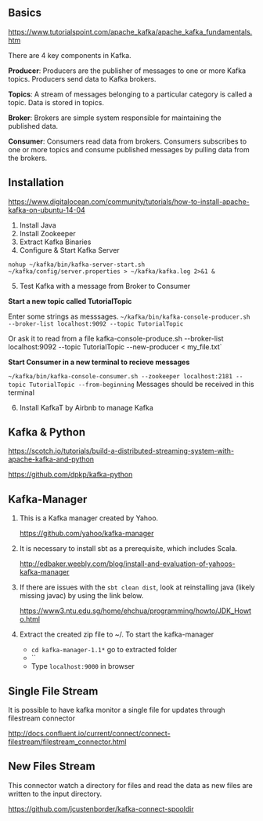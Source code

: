 ## Basics
https://www.tutorialspoint.com/apache_kafka/apache_kafka_fundamentals.htm

There are 4 key components in Kafka.

__Producer__: Producers are the publisher of messages to one or more Kafka topics. Producers send data to Kafka brokers.

__Topics__: A stream of messages belonging to a particular category is called a topic. Data is stored in topics.

__Broker__: Brokers are simple system responsible for maintaining the published data.

__Consumer__: Consumers read data from brokers. Consumers subscribes to one or more topics and consume published messages by pulling data from the brokers.


## Installation

https://www.digitalocean.com/community/tutorials/how-to-install-apache-kafka-on-ubuntu-14-04

1. Install Java
2. Install Zookeeper
3. Extract Kafka Binaries
4. Configure & Start Kafka Server

  `nohup ~/kafka/bin/kafka-server-start.sh ~/kafka/config/server.properties > ~/kafka/kafka.log 2>&1 &`
  
5. Test Kafka with a message from Broker to Consumer

  __Start a new topic called TutorialTopic__
  
  Enter some strings as messsages.
  `~/kafka/bin/kafka-console-producer.sh --broker-list localhost:9092 --topic TutorialTopic`

  Or ask it to read from a file
  kafka-console-produce.sh --broker-list localhost:9092 --topic TutorialTopic --new-producer < my_file.txt`
    
  __Start Consumer in a new terminal to recieve messages__

  `~/kafka/bin/kafka-console-consumer.sh --zookeeper localhost:2181 --topic TutorialTopic --from-beginning` Messages should be received in this terminal 
  
6. Install KafkaT by Airbnb to manage Kafka


## Kafka & Python

https://scotch.io/tutorials/build-a-distributed-streaming-system-with-apache-kafka-and-python

https://github.com/dpkp/kafka-python

## Kafka-Manager

1. This is a Kafka manager created by Yahoo.

    https://github.com/yahoo/kafka-manager

2. It is necessary to install sbt as a prerequisite, which includes Scala.

    http://edbaker.weebly.com/blog/install-and-evaluation-of-yahoos-kafka-manager

3. If there are issues with the `sbt clean dist`, look at reinstalling java (likely missing javac) by using the link below.

    https://www3.ntu.edu.sg/home/ehchua/programming/howto/JDK_Howto.html

4. Extract the created zip file to ~/. To start the kafka-manager
    * `cd kafka-manager-1.1*` go to extracted folder
    * ``
    * Type `localhost:9000` in browser

## Single File Stream

It is possible to have kafka monitor a single file for updates through filestream connector

http://docs.confluent.io/current/connect/connect-filestream/filestream_connector.html

## New Files Stream

This connector watch a directory for files and read the data as new files are written to the input directory.

https://github.com/jcustenborder/kafka-connect-spooldir